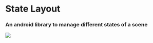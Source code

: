 # State Layout
### An android library to manage different states of a scene

![](https://travis-ci.org/denora-team/Android-StateLayout.svg?branch=master)
